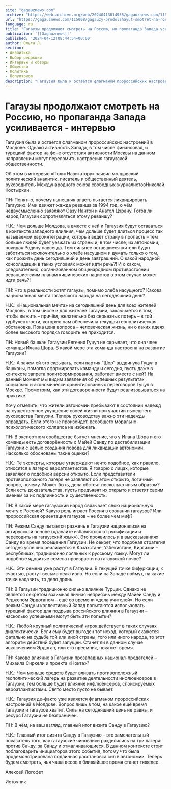 ```yaml
---
site: "gagauznews.com"
archive: "https://web.archive.org/web/20240413014955/gagauznews.com/115008/gagauzy-prodolzhayut-smotret-na-rossiyu-no-propaganda-zapada-usilivaetsya-intervyu.html"
url: "https://gagauznews.com/115008/gagauzy-prodolzhayut-smotret-na-rossiyu-no-propaganda-zapada-usilivaetsya-intervyu.html"
language: ru
title: "Гагаузы продолжают смотреть на Россию, но пропаганда Запада усиливается - интервью"
publication: '[[Gagauznews]]'
published: '2024-04-12T08:44:54+00:00'
author: Ольга Л.
section:
- Аналитика
- Выбор редакции
- Интервью и обзоры
- Общество
- Политика
- Популярное
description: "Гагаузия была и остаётся флагманом пророссийских настроений в Молдове. Однако активность Запада, в том числе финансовая, и турецкий фактор на фоне отсутствия активности Москвы на данном направлении могут переломить настроения гагаузской общественности. Об этом в интервью «ПолитНавигатору» заявил молдавский политический аналитик, писатель и общественный деятель, руководитель Международного союза свободных журналистов Николай Костыркин. ПН: Понятно, почему нынешняя власть пытается ликвидировать Гагаузию. Ими движет жажда реванша за 1994 год, о чём недвусмысленно заявляют Оазу Нантой и Анатол Цэрану. Готов ли народ Гагаузии сопротивляться этому реваншу? Н.К.: Чем дольше Молдова, а вместе с ней и Гагаузия будут оставаться в контексте западного влияния, чем дольше […]"
---
```


# Гагаузы продолжают смотреть на Россию, но пропаганда Запада усиливается - интервью

Гагаузия была и остаётся флагманом пророссийских настроений в Молдове. Однако активность Запада, в том числе финансовая, и турецкий фактор на фоне отсутствия активности Москвы на данном направлении могут переломить настроения гагаузской общественности.

Об этом в интервью «ПолитНавигатору» заявил молдавский политический аналитик, писатель и общественный деятель, руководитель Международного союза свободных журналистовНиколай Костыркин.

ПН: Понятно, почему нынешняя власть пытается ликвидировать Гагаузию. Ими движет жажда реванша за 1994 год, о чём недвусмысленно заявляют Оазу Нантой и Анатол Цэрану. Готов ли народ Гагаузии сопротивляться этому реваншу?

Н.К.: Чем дольше Молдова, а вместе с ней и Гагаузия будут оставаться в контексте западного влияния, чем дольше будет длиться процесс так называемой евроинтеграции, который ведёт страну в пропасть – тем больше людей будет уезжать из страны и, в том числе, из автономии, покидая Родину навсегда. Тем сильнее оставшиеся жители будут заботиться исключительно о хлебе насущном и думать только о том, как прожить день сегодняшний и день завтрашний. О какой народной консолидации в таких условиях может идти речь?! И о каком, следовательно, организованном общенародном противостоянии реваншистским планам кишиневских нацистов в этом случае может идти речь?!

ПН: Что в реальности хотят гагаузы, помимо хлеба насущного? Какова национальная мечта гагаузского народа на сегодняшний день?

Н.К.: «Национальная мечта» на сегодняшний день для всех жителей Молдовы, в том числе и для жителей Гагаузии, заключается в том, чтобы выжить – причём, желательно без серьезных потерь – в той турбулентности, которую нам обеспечила текущая геополитическая обстановка. Пока цена вопроса – человеческая жизнь, ни о каких идеях более высокого порядка говорить не приходится.

ПН: Новый башкан Гагаузии Евгения Гуцул не скрывает, что она член команды Илана Шора. В какой мере эта команда настроена на развитие Гагаузии?

Н.К.: А зачем ей это скрывать, если партия “Шор” выдвинула Гуцул в башканы, помогла сформировать команду и сегодня, пусть даже в контексте запрета политформирования, работает вместе с ней? На данный момент мы видим заявления об успешных результатах социально и экономически ориентированных переговоров Гуцул в Москве. Посмотрим, как эти договоренности будут реализовываться на практике.

Хочу отметить, что жители автономии пребывают в состоянии надежд на существенное улучшение своей жизни при участии нынешнего руководства Гагаузии. Теперь руководству важно эти надежды оправдать. Если этого не произойдет, всеобщего морально-психологического коллапса не избежать.

ПН: В экспертном сообществе бытует мнение, что у Илана Шора и его команды есть договорённость с Майей Санду по дестабилизации Гагаузии с целью создания повода для ликвидации автономии. Насколько обоснованы такие оценки?

Н.К.: Те эксперты, которые утверждают нечто подобное, как правило, относятся к лагерю евроатлантистов. Я говорю о лицах, которые заявляют о подобной версии открыто. Если представители противоположного лагеря не заявляют об этом открыто, логичный вопрос, почему. Может быть, дела обстоят несколько иным образом? Если есть доказательства, пусть предъявят их открыто и ответят своим именем за их подлинность и существенность.

ПН: В какой мере гагаузский народ связывает свою национальную мечту с Россией? Какую роль играет Россия в сознании гагаузов? Или пророссийская ориентация гагаузов – не более чем миф?

ПН: Режим Санду пытается разжечь в Гагаузии национализм на антирусской основе («давайте избавляться от русификации и переходить на гагаузский язык»). Это проявилось и в высказываниях Санду во время посещения Гагаузии. Не секрет, что подобная стратегия сегодня успешно реализуется в Казахстане, Узбекистане, Киргизии – республиках, традиционно лояльных к русскому языку. Могут ли подобные ядовитые семена произрасти на гагаузской почве?

Н.К.: Эти семена уже растут в Гагаузии. В текущей точке бифуркации, к счастью, растут весьма неактивно. Но если на Западе поймут, на какие точки надавить, то дело дрянь.

ПН: В Гагаузии традиционно сильно влияние Турции. Однако не является секретом взаимная личная неприязнь между Майей Санду и Реджепом Эрдоганом – ещё со времени «дела учителей». Но если режим Санду и коллективный Запад попытаются использовать турецкий фактор для подрыва российского влияния в Гагаузии – насколько успешными могут быть эти попытки?

Н.К.: Любой крупный политический игрок действует в таких случаях диалектически. Если ему будет выгоден тот исход, который скажется фатально на судьбе той или иной страны, того или иного народа, то этот алгоритм действий будет запущен. Станет ли в данном случае исключением Эрдоган, или его преемник, покажет время.

ПН: Каково влияние в Гагаузии прозападных национал-предателей – Михаила Сиркели и проекта «Нокта»?

Н.К.: Чем меньше средств будет вливать противоположный геополитический лагерь на развитие деятельности инфлюенсеров в Гагаузии, тем больше будет влияние инфлюенсеров, спонсируемых евроатлантистами. Свято место пусто не бывает.

Н.К.: Гагаузия де-факто уже является флагманом пророссийских настроений в Молдове. Вопрос лишь в том, на какое ещё время Гагаузии и гагаузов хватит. Силы на сегодняшний день не равны, и ресурс Гагаузии не безграничен.

ПН: В чём, на ваш взгляд, главный итог визита Санду в Гагаузию?

Н.К.: Главный итог визита Санду в Гагаузию – это замечательный показатель того, как гагаузские чиновники разделились на три лагеря: против Санду, за Санду и отмалчивающиеся. В данном контексте стоит поблагодарить инициаторов этого события, потому что была продемонстрирована подлинная расстановка сил в автономии. Теперь будем смотреть, чья чаша весов в ближайшее время станет тяжелее.

Алексей Логофет

Источник